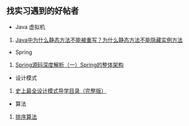 ## 找实习遇到的好帖者

* Java 虚拟机
1. [Java中为什么静态方法不能被重写？为什么静态方法不能隐藏实例方法](http://blog.csdn.net/dawn_after_dark/article/details/74357049)

* Spring
1. [Spring源码深度解析（一）Spring的整体架构](http://blog.csdn.net/u012291108/article/details/51669900) 

* 设计模式
1. [史上最全设计模式导学目录（完整版）](http://blog.csdn.net/lovelion/article/details/17517213)

* 算法
1. [排序算法](http://bubkoo.com/tags/sort/)